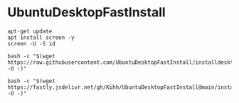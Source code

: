 # UbuntuDesktopFastInstall
```
apt-get update
apt install screen -y
screen -U -S id

```
```
bash -c "$(wget https://raw.githubusercontent.com/UbuntuDesktopFastInstall/installdesktop.sh -O -)"
```
```
bash -c "$(wget https://fastly.jsdelivr.net/gh/Kihh/UbuntuDesktopFastInstall@main/installdesktop.sh -O -)"
```
